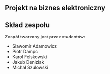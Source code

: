Projekt na biznes elektroniczny
------

Skład zespołu
---
Zespół tworzony jest przez studentów:
- Sławomir Adamowicz
- Piotr Dampc
- Karol Felskowski
- Jakub Deniziak
- Michał Szulowski
